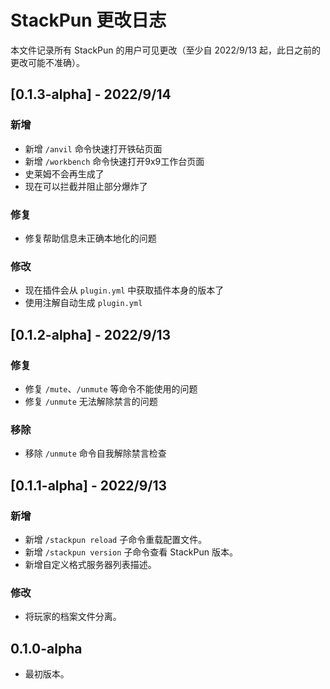 # StackPun 更改日志

本文件记录所有 StackPun 的用户可见更改（至少自 2022/9/13 起，此日之前的更改可能不准确）。

## [0.1.3-alpha] - 2022/9/14

### 新增

* 新增 `/anvil` 命令快速打开铁砧页面
* 新增 `/workbench` 命令快速打开9x9工作台页面
* 史莱姆不会再生成了
* 现在可以拦截并阻止部分爆炸了

### 修复

* 修复帮助信息未正确本地化的问题

### 修改

* 现在插件会从 `plugin.yml` 中获取插件本身的版本了
* 使用注解自动生成 `plugin.yml`

## [0.1.2-alpha] - 2022/9/13

### 修复

* 修复 `/mute`、`/unmute` 等命令不能使用的问题
* 修复 `/unmute` 无法解除禁言的问题

### 移除

* 移除 `/unmute` 命令自我解除禁言检查

## [0.1.1-alpha] - 2022/9/13

### 新增

* 新增 `/stackpun reload` 子命令重载配置文件。
* 新增 `/stackpun version` 子命令查看 StackPun 版本。
* 新增自定义格式服务器列表描述。

### 修改

* 将玩家的档案文件分离。

## 0.1.0-alpha

* 最初版本。